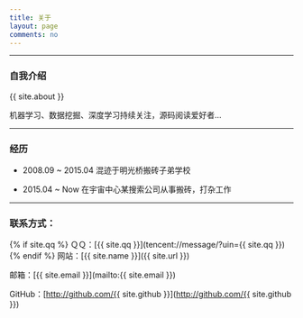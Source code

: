 ```yaml
---
title: 关于
layout: page
comments: no
---
```


---
### 自我介绍

{{ site.about }}

机器学习、数据挖掘、深度学习持续关注，源码阅读爱好者...



---
### 经历

* 2008.09 ~ 2015.04 混迹于明光桥搬砖子弟学校 

* 2015.04 ~ Now     在宇宙中心某搜索公司从事搬砖，打杂工作


----

### 联系方式：

{% if site.qq %}
ＱＱ：[{{ site.qq }}](tencent://message/?uin={{ site.qq }})
{% endif %}
网站：[{{ site.name }}]({{ site.url }})

邮箱：[{{ site.email }}](mailto:{{ site.email }})

GitHub：[http://github.com/{{ site.github }}](http://github.com/{{ site.github }})


